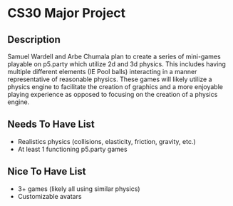 # CS30 Major Project

## Description
Samuel Wardell and Arbe Chumala plan to create a series of mini-games playable on p5.party which utilize 2d and 3d physics. This includes having multiple different elements (IE Pool balls) interacting in a manner representative of reasonable physics. These games will likely utilize a physics engine to facilitate the creation of graphics and a more enjoyable playing experience as opposed to focusing on the creation of a physics engine. 

## Needs To Have List
- Realistics physics (collisions, elasticity, friction, gravity, etc.)
- At least 1 functioning p5.party games

## Nice To Have List
- 3+ games (likely all using similar physics)
- Customizable avatars
